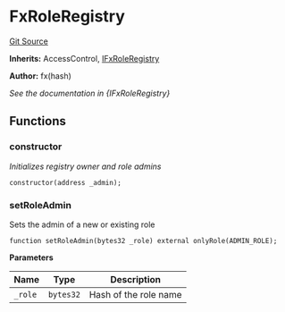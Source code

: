 # FxRoleRegistry
[Git Source](https://github.com/fxhash/fxhash-evm-contracts/blob/686a75b6e028ec629d05b5b60596a8ee209b77b5/src/registries/FxRoleRegistry.sol)

**Inherits:**
AccessControl, [IFxRoleRegistry](/src/interfaces/IFxRoleRegistry.sol/interface.IFxRoleRegistry.md)

**Author:**
fx(hash)

*See the documentation in {IFxRoleRegistry}*


## Functions
### constructor

*Initializes registry owner and role admins*


```solidity
constructor(address _admin);
```

### setRoleAdmin

Sets the admin of a new or existing role


```solidity
function setRoleAdmin(bytes32 _role) external onlyRole(ADMIN_ROLE);
```
**Parameters**

|Name|Type|Description|
|----|----|-----------|
|`_role`|`bytes32`|Hash of the role name|


